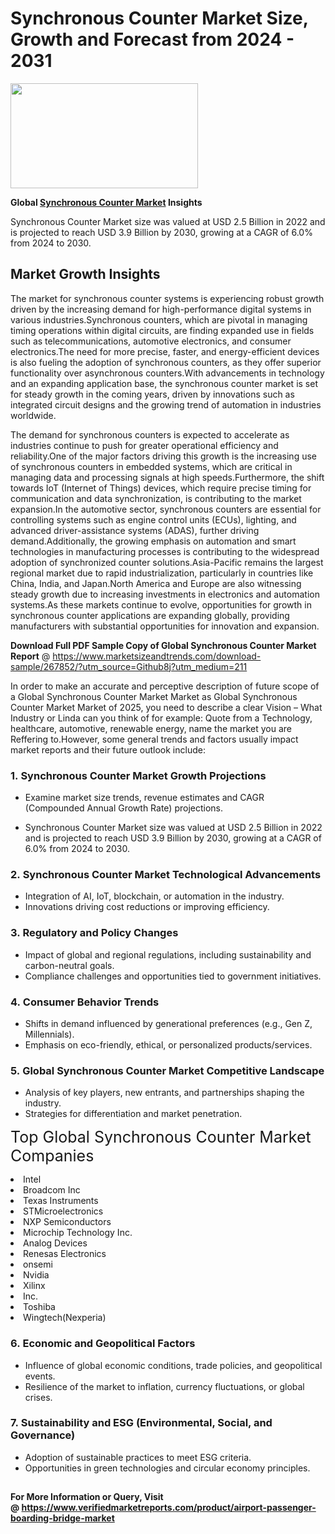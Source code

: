 <H1>Synchronous Counter Market Size, Growth and Forecast from 2024 - 2031</H1><img class="aligncenter size-medium wp-image-584254" src="https://thirdeyenews.in/wp-content/uploads/2024/09/Global-Market-Research-300x168.jpeg" alt="" width="300" height="168" /><p><strong>Global&nbsp;<a href="https://www.marketsizeandtrends.com/download-sample/267852/?utm_source=Github8j?utm_medium=211">Synchronous Counter Market</a> Insights</strong></p><p>Synchronous Counter Market size was valued at USD 2.5 Billion in 2022 and is projected to reach USD 3.9 Billion by 2030, growing at a CAGR of 6.0% from 2024 to 2030.</p><p><h2>Market Growth Insights</h2> <p>The market for synchronous counter systems is experiencing robust growth driven by the increasing demand for high-performance digital systems in various industries.Synchronous counters, which are pivotal in managing timing operations within digital circuits, are finding expanded use in fields such as telecommunications, automotive electronics, and consumer electronics.The need for more precise, faster, and energy-efficient devices is also fueling the adoption of synchronous counters, as they offer superior functionality over asynchronous counters.With advancements in technology and an expanding application base, the synchronous counter market is set for steady growth in the coming years, driven by innovations such as integrated circuit designs and the growing trend of automation in industries worldwide.</p> <p>The demand for synchronous counters is expected to accelerate as industries continue to push for greater operational efficiency and reliability.One of the major factors driving this growth is the increasing use of synchronous counters in embedded systems, which are critical in managing data and processing signals at high speeds.Furthermore, the shift towards IoT (Internet of Things) devices, which require precise timing for communication and data synchronization, is contributing to the market expansion.In the automotive sector, synchronous counters are essential for controlling systems such as engine control units (ECUs), lighting, and advanced driver-assistance systems (ADAS), further driving demand.Additionally, the growing emphasis on automation and smart technologies in manufacturing processes is contributing to the widespread adoption of synchronized counter solutions.Asia-Pacific remains the largest regional market due to rapid industrialization, particularly in countries like China, India, and Japan.North America and Europe are also witnessing steady growth due to increasing investments in electronics and automation systems.As these markets continue to evolve, opportunities for growth in synchronous counter applications are expanding globally, providing manufacturers with substantial opportunities for innovation and expansion.</p> <p><span class=""><strong>Download Full PDF Sample Copy of Global Synchronous Counter Market Report</strong> @ <a href="https://www.marketsizeandtrends.com/download-sample/267852/?utm_source=Github8j?utm_medium=211" target="_blank">https://www.marketsizeandtrends.com/download-sample/267852/?utm_source=Github8j?utm_medium=211</a></span></p><p>In order to make an accurate and perceptive description of future scope of a Global&nbsp;Synchronous Counter Market Market as Global&nbsp;Synchronous Counter Market Market of 2025, you need to describe a clear Vision &ndash; What Industry or Linda can you think of for example: Quote from a Technology, healthcare, automotive, renewable energy, name the market you are Reffering to.However, some general trends and factors usually impact market reports and their future outlook include:</p><h3>1.&nbsp;<strong>Synchronous Counter Market Growth Projections</strong></h3><ul><li>Examine market size trends, revenue estimates and CAGR (Compounded Annual Growth Rate) projections.</li><li><p>Synchronous Counter Market size was valued at USD 2.5 Billion in 2022 and is projected to reach USD 3.9 Billion by 2030, growing at a CAGR of 6.0% from 2024 to 2030.</p></li></ul><h3>2.&nbsp;<strong>Synchronous Counter Market Technological Advancements</strong></h3><ul><li>Integration of AI, IoT, blockchain, or automation in the industry.</li><li>Innovations driving cost reductions or improving efficiency.</li></ul><h3>3.&nbsp;<strong>Regulatory and Policy Changes</strong></h3><ul><li>Impact of global and regional regulations, including sustainability and carbon-neutral goals.</li><li>Compliance challenges and opportunities tied to government initiatives.</li></ul><h3>4.&nbsp;<strong>Consumer Behavior Trends</strong></h3><ul><li>Shifts in demand influenced by generational preferences (e.g., Gen Z, Millennials).</li><li>Emphasis on eco-friendly, ethical, or personalized products/services.</li></ul><h3>5.&nbsp;<strong>Global Synchronous Counter Market Competitive Landscape</strong></h3><ul><li>Analysis of key players, new entrants, and partnerships shaping the industry.</li><li>Strategies for differentiation and market penetration.</li></ul><p data-pm-slice="1 1 []"><span style="color: inherit; font-family: inherit; font-size: 25px;">Top Global Synchronous Counter Market Companies</span></p><div class="" data-test-id=""><p><li>Intel</li><li> Broadcom Inc</li><li> Texas Instruments</li><li> STMicroelectronics</li><li> NXP Semiconductors</li><li> Microchip Technology Inc.</li><li> Analog Devices</li><li> Renesas Electronics</li><li> onsemi</li><li> Nvidia</li><li> Xilinx</li><li> Inc.</li><li> Toshiba</li><li> Wingtech(Nexperia)</li></p></div><h3>6.&nbsp;<strong>Economic and Geopolitical Factors</strong></h3><ul><li>Influence of global economic conditions, trade policies, and geopolitical events.</li><li>Resilience of the market to inflation, currency fluctuations, or global crises.</li></ul><h3>7.&nbsp;<strong>Sustainability and ESG (Environmental, Social, and Governance)</strong></h3><ul><li>Adoption of sustainable practices to meet ESG criteria.</li><li>Opportunities in green technologies and circular economy principles.</li></ul><h2><strong style="font-size: 14px;">For More Information or Query, Visit @&nbsp;</strong><a style="background-color: #ffffff; font-size: 14px;" href="https://www.marketsizeandtrends.com/report/synchronous-counter-market/" target="_blank">https://www.verifiedmarketreports.com/product/airport-passenger-boarding-bridge-market</a></h2>